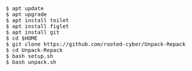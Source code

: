 <pre>
 $ apt update
 $ apt upgrade
 $ apt install toilet
 $ apt install figlet
 $ apt install git
 $ cd $HOME
 $ git clone https://github.com/rooted-cyber/Unpack-Repack
 $ cd Unpack-Repack
 $ bash setup.sh
 $ bash unpack.sh
 </pre>